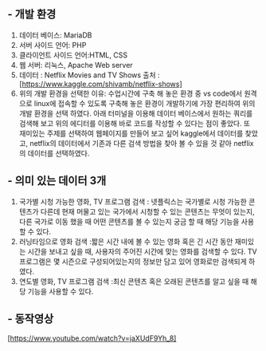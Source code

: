 ## - 개발 환경
 1. 데이터 베이스: MariaDB
 2. 서버 사이드 언어: PHP
 3. 클라이언트 사이드 언어:HTML, CSS
 4. 웹 서버: 리눅스, Apache Web server
 5. 데이터 : Netflix Movies and TV Shows
    출처 : [https://www.kaggle.com/shivamb/netflix-shows]
 6. 위의 개발 환경을 선택한 이유: 수업시간에 구축 해 놓은 환경 중 vs code에서 원격으로 linux에 접속할 수 있도록 구축해 놓은 환경이 개발하기에 가장 편리하여 위의 개발 환경을 선택 하였다. 아래 터미널을 이용해 데이터 베이스에서 원하는 쿼리를 검색해 보고 위의 에디터를 이용해 바로 코드를 작성할 수 있다는 점이 좋았다. 또 재미있는 주제를 선택하여 웹페이지를 만들어 보고 싶어 kaggle에서 데이터를 찾았고, netflix의 데이터에서 기존과 다른 검색 방법을 찾아 볼 수 있을 것 같아 netflix의 데이터를 선택하였다.
## - 의미 있는 데이터 3개
 1.  국가별 시청 가능한 영화, TV 프로그램 검색
 : 넷플릭스는 국가별로 시청 가능한 콘텐츠가 다른데 현재 머물고 있는 국가에서 시청할 수 있는 콘텐츠는 무엇이 있는지, 다른 국가로 이동 했을 때 어떤 콘텐츠를 볼 수 있는지 궁금 할 때 해당 기능을 사용할 수 있다.
 2.  러닝타임으로 영화 검색
 :짧은 시간 내에 볼 수 있는 영화 혹은 긴 시간 동안 재미있는 시간을 보내고 싶을 때, 사용자의 주어진 시간에 맞는 영화를 검색할 수 있다. TV 프로그램은 몇 시즌으로 구성되어있는지의 정보만 담고 있어 영화로만 검색되게 하였다.
 3.  연도별 영화, TV 프로그램 검색
 :최신 콘텐츠 혹은 오래된 콘텐츠를 알고 싶을 때 해당 기능을 사용할 수 있다.

 ## - 동작영상
[https://www.youtube.com/watch?v=jaXUdF9Yh_8]

